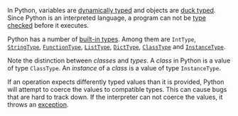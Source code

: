 In Python, variables are [dynamically typed](http://en.wikipedia.org/wiki/Type_system#Dynamic_type-checking_and_runtime_type_information)
and objects are [duck typed](http://en.wikipedia.org/wiki/Duck_typing). Since
Python is an interpreted language, a program can not be
[type checked](http://en.wikipedia.org/wiki/Type_safety) before it executes.

Python has a number of [built-in types](http://docs.python.org/2/library/types.html).
Among them are ```IntType```, [```StringType```](#strings),
[```FunctionType```](#functions), [```ListType```](#arrays),
[```DictType```](#kv_containers), [```ClassType```](#class_declaration) and
[```InstanceType```](#instantiation).

Note the distinction between _classes_ and _types_. A _class_ in Python
is a value of type ```ClassType```. An _instance_ of a _class_ is a
value of type ```InstanceType```.

If an operation expects differently typed values than it is provided,
Python will attempt to coerce the values to compatible types. This can
cause bugs that are hard to track down. If the interpreter can not coerce
the values, it throws an [exception](#exceptions).
